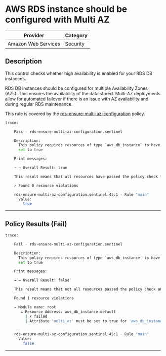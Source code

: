 # AWS RDS instance should be configured with Multi AZ

| Provider            | Category     |
|---------------------|--------------|
| Amazon Web Services | Security     |

## Description

This control checks whether high availability is enabled for your RDS DB instances.

RDS DB instances should be configured for multiple Availability Zones (AZs). This ensures the availability of the data stored. 
Multi-AZ deployments allow for automated failover if there is an issue with AZ availability and during regular RDS maintenance.


This rule is covered by the [rds-ensure-multi-az-configuration](../../policies/rds/rds-ensure-multi-az-configuration.sentinel) policy.

```bash
trace:

    Pass - rds-ensure-multi-az-configuration.sentinel

    Description:
      This policy requires resources of type `aws_db_instance` to have `multi_az`
      set to true

    Print messages:

    → → Overall Result: true

    This result means that all resources have passed the policy check for the policy rds-ensure-multi-az-configuration.

    ✓ Found 0 resource violations

    rds-ensure-multi-az-configuration.sentinel:45:1 - Rule "main"
      Value:
        true


```

---

## Policy Results (Fail)
```bash
trace:

    Fail - rds-ensure-multi-az-configuration.sentinel

    Description:
      This policy requires resources of type `aws_db_instance` to have `multi_az`
      set to true

    Print messages:

    → → Overall Result: false

    This result means that not all resources passed the policy check and the protected behavior is not allowed for the policy rds-ensure-multi-az-configuration.

    Found 1 resource violations

    → Module name: root
       ↳ Resource Address: aws_db_instance.default
         | ✗ failed
         | Attribute 'multi_az' must be set to true for 'aws_db_instance' and 'aws_rds_cluster' resources. Refer to https://docs.aws.amazon.com/securityhub/latest/userguide/rds-controls.html#rds-5 for more details.


    rds-ensure-multi-az-configuration.sentinel:45:1 - Rule "main"
      Value:
        false
```

---